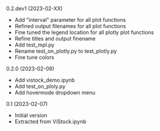 
0.2.dev1 (2023-02-XX)
* Add "interval" parameter for all plot functions
* Refined output filenames for all plot functions
* Fine tuned the legend location for all plotly plot functions
* Refine titles and output finename
* Add test_mpl.py
* Rename test_on_plotly.py to test_plotly.py
* Fine tune colors

0.2.0 (2023-02-09)
* Add vistock_demo.ipynb
* Add test_on_ploly.py
* Add hovermode dropdown menu

0.1 (2023-02-07)
* Initial version
* Extracted from ViStock.ipynb
